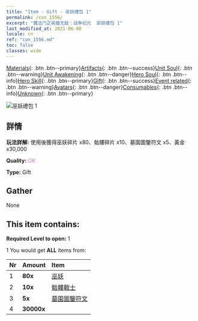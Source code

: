 ```yaml
---
title: "Item - Gift - 巫妖禮包 1"
permalink: /con_1556/
excerpt: "魔法门之英雄无敌：战争纪元  巫妖禮包 1"
last_modified_at: 2021-06-08
locale: cn
ref: "con_1556.md"
toc: false
classes: wide
---
```

 [Materials](/ItemsCN/){: .btn .btn--primary}[Artifacts](/ItemsCN/Artifacts/){: .btn .btn--success}[Unit Soul](/ItemsCN/UnitSoul/){: .btn .btn--warning}[Unit Awakening](/ItemsCN/UnitAwakening/){: .btn .btn--danger}[Hero Soul](/ItemsCN/HeroSoul/){: .btn .btn--info}[Hero Skill](/ItemsCN/HeroSkill/){: .btn .btn--primary}[Gift](/ItemsCN/Gift/){: .btn .btn--success}[Event related](/ItemsCN/Events/){: .btn .btn--warning}[Avatars](/ItemsCN/Avatars/){: .btn .btn--danger}[Consumables](/ItemsCN/Consumables/){: .btn .btn--info}[Unknown](/ItemsCN/Unknown/){: .btn .btn--primary}

 ![巫妖禮包 1](/images/t/i_907167.png)

## 詳情
 **玩法詳解:** 使用後獲得巫妖碎片 x80、骷髏碎片 x10、墓園圖鑒符文 x5、黃金 x30,000

 **Quality:** <span style="color: #DA70D6">OK</span>

 **Type:** Gift

## Gather

  None

## This item contains:

 **Required Level to open:** 1

 1 You would get **ALL** items  from:

  | Nr | Amount |     Item    |
  |:---|:-------|:------------|
  | 1 |  **80x** | [巫妖](/cn/Items/unt_212/) |  | 
  | 2 |  **10x** | [骷髏戰士](/cn/Items/unt_208/) |  | 
  | 3 |  **5x** | [墓園圖鑒符文](/cn/Items/con_755/) |  | 
  | 4 |  **30000x** | <i class="fas fa-coins"/> |  | 
